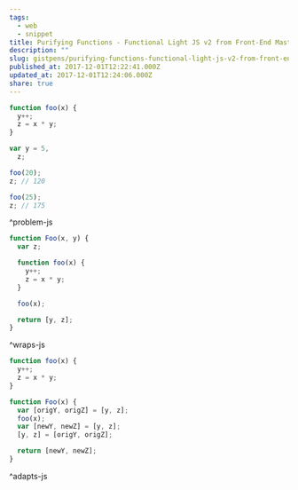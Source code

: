 ```yaml
---
tags:
  - web
  - snippet
title: Purifying Functions - Functional Light JS v2 from Front-End Masters
description: ""
slug: gistpens/purifying-functions-functional-light-js-v2-from-front-end-masters
published_at: 2017-12-01T12:22:41.000Z
updated_at: 2017-12-01T12:24:06.000Z
share: true
---
```


```js title="problem.js"
function foo(x) {
  y++;
  z = x * y;
}

var y = 5,
  z;

foo(20);
z; // 120

foo(25);
z; // 175
```

^problem-js

```js title="wraps.js"
function Foo(x, y) {
  var z;

  function foo(x) {
    y++;
    z = x * y;
  }

  foo(x);

  return [y, z];
}
```

^wraps-js

```js title="adapts.js"
function foo(x) {
  y++;
  z = x * y;
}

function Foo(x) {
  var [origY, origZ] = [y, z];
  foo(x);
  var [newY, newZ] = [y, z];
  [y, z] = [origY, origZ];

  return [newY, newZ];
}
```

^adapts-js
